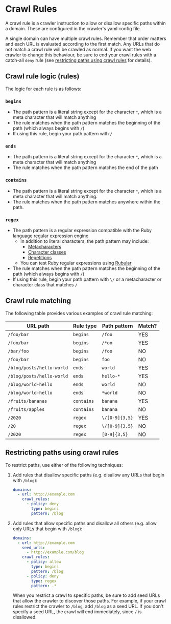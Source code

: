 # Crawl Rules

A crawl rule is a crawler instruction to allow or disallow specific paths within a domain.
These are configured in the crawler's yaml config file.

A single domain can have multiple crawl rules.
Remember that order matters and each URL is evaluated according to the first match.
Any URLs that do not match a crawl rule will be crawled as normal.
If you want the web crawler to change this behaviour, be sure to end your crawl rules with a catch-all `deny` rule (see [restricting paths using crawl rules](#restricting-paths-using-crawl-rules) for details).

## Crawl rule logic (rules)

The logic for each rule is as follows:

### `begins`

- The path pattern is a literal string except for the character `*`, which is a meta character that will match anything
- The rule matches when the path pattern matches the beginning of the path (which always begins with `/`)
- If using this rule, begin your path pattern with `/`

### `ends`

- The path pattern is a literal string except for the character `*`, which is a meta character that will match anything
- The rule matches when the path pattern matches the end of the path

### `contains`

- The path pattern is a literal string except for the character `*`, which is a meta character that will match anything.
- The rule matches when the path pattern matches anywhere within the path.

### `regex`

- The path pattern is a regular expression compatible with the Ruby language regular expression engine
  - In addition to literal characters, the path pattern may include:
    - [Metacharacters](https://ruby-doc.org/core-3.1.0/Regexp.html#class-Regexp-label-Metacharacters+and+Escapes)
    - [Character classes](https://ruby-doc.org/core-3.1.0/Regexp.html#class-Regexp-label-Character+Classes)
    - [Repetitions](https://ruby-doc.org/core-3.1.0/Regexp.html#class-Regexp-label-Repetition)
  - You can test Ruby regular expressions using [Rubular](https://rubular.com/)
- The rule matches when the path pattern matches the beginning of the path (which always begins with `/`)
- If using this rule, begin your path pattern with `\/` or a metacharacter or character class that matches `/`

## Crawl rule matching

The following table provides various examples of crawl rule matching:

| URL path                  | Rule type  | Path pattern   | Match? |
|---------------------------|------------|----------------|--------|
| `/foo/bar`                | `begins`   | `/foo`         | YES    |
| `/foo/bar`                | `begins`   | `/*oo`         | YES    |
| `/bar/foo`                | `begins`   | `/foo`         | NO     |
| `/foo/bar`                | `begins`   | `foo`          | NO     |
| `/blog/posts/hello-world` | `ends`     | `world`        | YES    |
| `/blog/posts/hello-world` | `ends`     | `hello-*`      | YES    |
| `/blog/world-hello `      | `ends`     | `world `       | NO     |
| `/blog/world-hello`       | `ends`     | `*world`       | NO     |
| `/fruits/bananas`         | `contains` | `banana`       | YES    |
| `/fruits/apples`          | `contains` | `banana`       | NO     |
| `/2020`                   | `regex`    | `\/[0-9]{3,5}` | YES    |
| `/20`                     | `regex`    | `\/[0-9]{3,5}` | NO     |
| `/2020`                   | `regex`    | `[0-9]{3,5}`   | NO     |

## Restricting paths using crawl rules

To restrict paths, use either of the following techniques:

1. Add rules that disallow specific paths (e.g. disallow any URLs that begin with `/blog`):
    ```yaml
    domains:
      - url: http://example.com
        crawl_rules:
          - policy: deny
            type: begins
            pattern: /blog
    ```

2. Add rules that allow specific paths and disallow all others (e.g. allow only URLs that begin with `/blog`):
    ```yaml
    domains:
      - url: http://example.com
        seed_urls:
          - http://example.com/blog
        crawl_rules:
          - policy: allow
            type: begins
            pattern: /blog
          - policy: deny
            type: regex
            pattern: .*
    ```
    When you restrict a crawl to specific paths, be sure to add seed URLs that allow the crawler to discover those paths.
    For example, if your crawl rules restrict the crawler to `/blog`, add `/blog` as a seed URL.
    If you don't specify a seed URL, the crawl will end immediately, since `/` is disallowed.